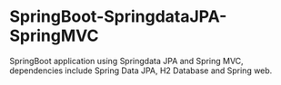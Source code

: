 # SpringBoot-SpringdataJPA-SpringMVC
SpringBoot application using Springdata JPA and Spring MVC, dependencies include Spring Data JPA, H2 Database and Spring web.
